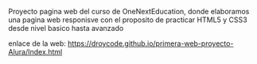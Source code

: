 Proyecto pagina web del curso de OneNextEducation, donde elaboramos una pagina web responisve con el proposito de practicar HTML5 y CSS3 desde nivel basico hasta avanzado


enlace de la web: https://droycode.github.io/primera-web-proyecto-Alura/Index.html